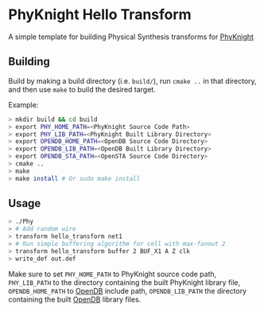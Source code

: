 # PhyKnight Hello Transform

A simple template for building Physical Synthesis transforms for [PhyKnight](https://github.com/The-OpenROAD-Project/PhyKnight)

## Building

Build by making a build directory (i.e. `build/`), run `cmake ..` in that directory, and then use `make` to build the desired target.

Example:

```bash
> mkdir build && cd build
> export PHY_HOME_PATH=<PhyKnight Source Code Path>
> export PHY_LIB_PATH=<PhyKnight Built Library Directory>
> export OPENDB_HOME_PATH=<OpenDB Source Code Directory>
> export OPENDB_LIB_PATH=<OpenDB Built Library Directory>
> export OPENDB_STA_PATH=<OpenSTA Source Code Directory>
> cmake ..
> make
> make install # Or sudo make install
```

## Usage

```bash
> ./Phy
> # Add random wire
> transform hello_transform net1
> # Run simple buffering algorithm for cell with max-fanout 2
> transform hello_transform buffer 2 BUF_X1 A Z clk
> write_def out.def
```

Make sure to set `PHY_HOME_PATH` to PhyKnight source code path, `PHY_LIB_PATH` to the directory containing the built PhyKnight library file, `OPENDB_HOME_PATH` to [OpenDB](https://github.com/The-OpenROAD-Project/OpenDB) include path, `OPENDB_LIB_PATH` the directory containing the built [OpenDB](https://github.com/The-OpenROAD-Project/OpenDB) library files.
